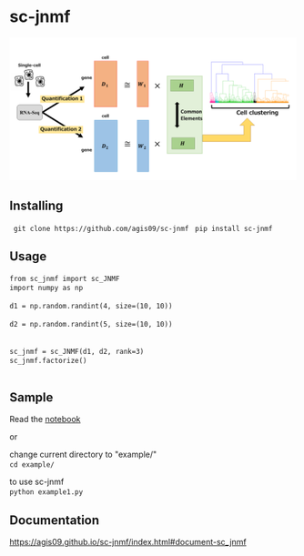 # sc-jnmf
![main_fig](/fig/fig.png)
## Installing
` git clone https://github.com/agis09/sc-jnmf`
` pip install sc-jnmf`

## Usage
```python3
from sc_jnmf import sc_JNMF
import numpy as np

d1 = np.random.randint(4, size=(10, 10))

d2 = np.random.randint(5, size=(10, 10))


sc_jnmf = sc_JNMF(d1, d2, rank=3)
sc_jnmf.factorize()


```

## Sample
Read the [notebook](/example/example.ipynb)  

or  

change current directory to "example/"  
`cd example/ `  

to use sc-jnmf  
`python example1.py`  

## Documentation
https://agis09.github.io/sc-jnmf/index.html#document-sc_jnmf